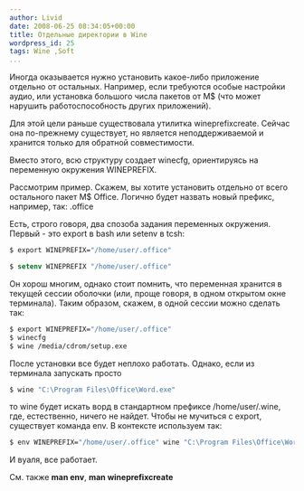 ```yaml
---
author: Livid
date: 2008-06-25 08:34:05+00:00
title: Отдельные директории в Wine
wordpress_id: 25
tags: Wine ,Soft
...
```


Иногда оказывается нужно установить какое-либо приложение отдельно от
остальных. Например, если требуются особые настройки аудио, или
установка большого числа пакетов от M\$ (что может нарушить
работоспособность других приложений).


<!--more-->



Для этой цели раньше существовала утилитка wineprefixcreate. Сейчас она
по-прежнему существует, но является неподдерживаемой и хранится только
для обратной совместимости.

Вместо этого, всю структуру создает winecfg, ориентируясь на переменную
окружения WINEPREFIX.

Рассмотрим пример. Скажем, вы хотите установить отдельно от всего
остального пакет M\$ Office. Логично будет назвать новый префикс,
например, так: .office

Есть, строго говоря, два спозоба задания переменных окружения. Первый -
это export в bash или setenv в tcsh:

```bash
$ export WINEPREFIX="/home/user/.office"
```



```tcsh
$ setenv WINEPREFIX "/home/user/.office"
```


Он хорош многим, однако стоит помнить, что переменная хранится в текущей
сессии оболочки (или, проще говоря, в одном открытом окне терминала).
Таким образом, скажем, в одной сессии можно сделать так:

```bash
$ export WINEPREFIX="/home/user/.office"
$ winecfg
$ wine /media/cdrom/setup.exe
```


После установки все будет неплохо работать. Однако, если из терминала
запускать просто

```bash
$ wine "C:\Program Files\Office\Word.exe"
```


то wine будет искать ворд в стандартном префиксе /home/user/.wine, где,
естественно, ничего не найдет. Чтобы не мучиться с export, существует
команда env. В контексте используем так:

```bash
$ env WINEPREFIX="/home/user/.office" wine "C:\Program Files\Office\Word.exe"
```


И вуаля, все работает.

См. также **man env**, **man wineprefixcreate**
